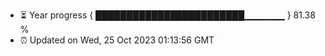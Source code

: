 - ⏳ Year progress { ████████████████████████▁▁▁▁▁▁ } 81.38 %
- ⏰ Updated on Wed, 25 Oct 2023 01:13:56 GMT

